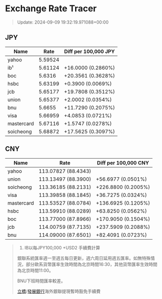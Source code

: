 # Exchange Rate Tracer

> Update: 2024-09-09 19:32:19.971088+00:00

## JPY

| Name       |    Rate | Diff per 100,000 JPY   |
|------------|---------|------------------------|
| yahoo      | 5.59524 |                        |
| ib¹        | 5.61124 | +16.0000 (0.2860%)     |
| boc        | 5.6316  | +20.3561 (0.3628%)     |
| hsbc       | 5.63199 | +0.3900 (0.0069%)      |
| jcb        | 5.65177 | +19.7808 (0.3512%)     |
| union      | 5.65377 | +2.0002 (0.0354%)      |
| bnu        | 5.6655  | +11.7290 (0.2075%)     |
| visa       | 5.66959 | +4.0853 (0.0721%)      |
| mastercard | 5.67116 | +1.5747 (0.0278%)      |
| soicheong  | 5.68872 | +17.5625 (0.3097%)     |

## CNY

| Name       | Rate                | Diff per 100,000 CNY   |
|------------|---------------------|------------------------|
| yahoo      | 113.07827	(88.4343) |                        |
| union      | 113.13497	(88.3900) | +56.6977 (0.0501%)     |
| soicheong  | 113.36185	(88.2131) | +226.8800 (0.2005%)    |
| visa       | 113.39858	(88.1845) | +36.7275 (0.0324%)     |
| mastercard | 113.53527	(88.0784) | +136.6925 (0.1205%)    |
| hsbc       | 113.59910	(88.0289) | +63.8250 (0.0562%)     |
| boc        | 113.77000	(87.8966) | +170.9050 (0.1504%)    |
| jcb        | 114.00759	(87.7135) | +237.5909 (0.2088%)    |
| bnu        | 114.09000	(87.6501) | +82.4091 (0.0723%)     |


> 1. IB以每JPY100,000 +USD2 手續費計算
>
> 銀聯系統匯率週一至週五每日更新，週六周日延用週五匯率。如無特殊情況，部分歐系貨幣匯率生效時間為北京時間16:30，其他貨幣匯率生效時間為北京時間11:00。
>
> BNU下班時間匯率較差。
>
> [立橋](https://www.wlbank.com.mo/uploads/ueditor/file/20181211/1544536513900230.pdf)/[發展銀行](https://www.mdb.com.mo/Service_Charges_20230728.pdf)海外銀聯提現暫時豁免手續費

